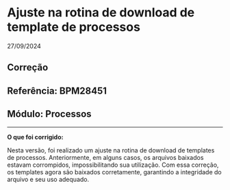 # Ajuste na rotina de download de template de processos
27/09/2024
## Correção
## Referência: BPM28451
## Módulo: Processos
***

**O que foi corrigido:**

Nesta versão, foi realizado um ajuste na rotina de download de templates de processos. Anteriormente, em alguns casos, os arquivos baixados estavam corrompidos, impossibilitando sua utilização. Com essa correção, os templates agora são baixados corretamente, garantindo a integridade do arquivo e seu uso adequado.